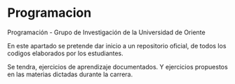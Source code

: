 # Programacion
Programación  - Grupo de Investigación de la Universidad de Oriente

En este apartado se pretende dar inicio a un repositorio oficial, de todos los codigos elaborados por los estudiantes. 

Se tendra, ejercicios de aprendizaje documentados. Y ejercicios propuestos en las materias dictadas durante la carrera.
